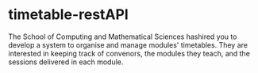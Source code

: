 # timetable-restAPI
The School of Computing and Mathematical Sciences hashired you to develop a system to organise and manage modules' timetables. They are interested in keeping track of convenors, the  modules  they  teach,  and  the  sessions  delivered  in  each  module.
